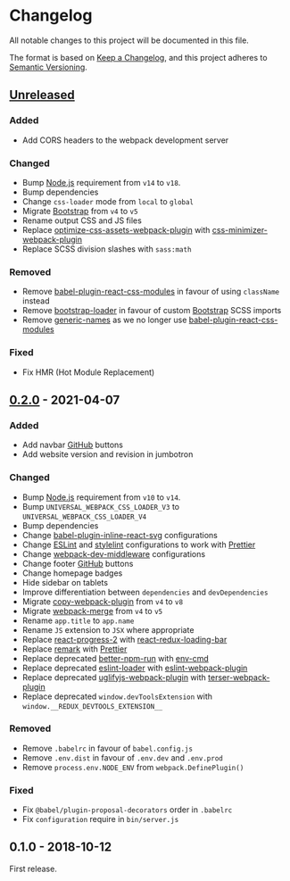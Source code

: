 # Changelog

All notable changes to this project will be documented in this file.

The format is based on [Keep a Changelog](https://keepachangelog.com/en/1.1.0/),
and this project adheres to [Semantic Versioning](https://semver.org/spec/v2.0.0.html).

## [Unreleased]

### Added

- Add CORS headers to the webpack development server

### Changed

- Bump [Node.js] requirement from `v14` to `v18`.
- Bump dependencies
- Change `css-loader` mode from `local` to `global`
- Migrate [Bootstrap] from `v4` to `v5`
- Rename output CSS and JS files
- Replace [optimize-css-assets-webpack-plugin] with [css-minimizer-webpack-plugin]
- Replace SCSS division slashes with `sass:math`

### Removed

- Remove [babel-plugin-react-css-modules] in favour of using `className` instead
- Remove [bootstrap-loader] in favour of custom [Bootstrap] SCSS imports
- Remove [generic-names] as we no longer use [babel-plugin-react-css-modules]

### Fixed

- Fix HMR (Hot Module Replacement)

## [0.2.0] - 2021-04-07

### Added

- Add navbar [GitHub] buttons
- Add website version and revision in jumbotron

### Changed

- Bump [Node.js] requirement from `v10` to `v14`.
- Bump `UNIVERSAL_WEBPACK_CSS_LOADER_V3` to `UNIVERSAL_WEBPACK_CSS_LOADER_V4`
- Bump dependencies
- Change [babel-plugin-inline-react-svg] configurations
- Change [ESLint] and [stylelint] configurations to work with [Prettier]
- Change [webpack-dev-middleware] configurations
- Change footer [GitHub] buttons
- Change homepage badges
- Hide sidebar on tablets
- Improve differentiation between `dependencies` and `devDependencies`
- Migrate [copy-webpack-plugin] from `v4` to `v8`
- Migrate [webpack-merge] from `v4` to `v5`
- Rename `app.title` to `app.name`
- Rename `JS` extension to `JSX` where appropriate
- Replace [react-progress-2] with [react-redux-loading-bar]
- Replace [remark] with [Prettier]
- Replace deprecated [better-npm-run] with [env-cmd]
- Replace deprecated [eslint-loader] with [eslint-webpack-plugin]
- Replace deprecated [uglifyjs-webpack-plugin] with [terser-webpack-plugin]
- Replace deprecated `window.devToolsExtension` with `window.__REDUX_DEVTOOLS_EXTENSION__`

### Removed

- Remove `.babelrc` in favour of `babel.config.js`
- Remove `.env.dist` in favour of `.env.dev` and `.env.prod`
- Remove `process.env.NODE_ENV` from `webpack.DefinePlugin()`

### Fixed

- Fix `@babel/plugin-proposal-decorators` order in `.babelrc`
- Fix `configuration` require in `bin/server.js`

## 0.1.0 - 2018-10-12

First release.

[0.2.0]: https://github.com/victorpopkov/universal-redux/compare/v0.1.0...v0.2.0
[babel-plugin-inline-react-svg]: https://github.com/airbnb/babel-plugin-inline-react-svg
[babel-plugin-react-css-modules]: https://github.com/gajus/babel-plugin-react-css-modules
[better-npm-run]: https://github.com/benoror/better-npm-run
[bootstrap-loader]: https://github.com/shakacode/bootstrap-loader
[bootstrap]: https://getbootstrap.com/
[copy-webpack-plugin]: https://github.com/webpack-contrib/copy-webpack-plugin
[css-minimizer-webpack-plugin]: https://github.com/webpack-contrib/css-minimizer-webpack-plugin
[env-cmd]: https://github.com/toddbluhm/env-cmd
[eslint-loader]: https://github.com/webpack-contrib/eslint-loader
[eslint-webpack-plugin]: https://github.com/webpack-contrib/eslint-webpack-plugin
[eslint]: https://eslint.org/
[generic-names]: https://github.com/css-modules/generic-names
[github actions]: https://github.com/features/actions
[github]: https://github.com/
[node.js]: https://nodejs.org/en
[optimize-css-assets-webpack-plugin]: https://github.com/NMFR/optimize-css-assets-webpack-plugin
[prettier]: https://prettier.io/
[react-progress-2]: https://github.com/milworm/react-progress-2
[react-redux-loading-bar]: https://github.com/mironov/react-redux-loading-bar
[remark]: https://remark.js.org/
[stylelint]: https://stylelint.io/
[terser-webpack-plugin]: https://github.com/webpack-contrib/terser-webpack-plugin
[travis ci]: https://travis-ci.org/
[uglifyjs-webpack-plugin]: https://github.com/webpack-contrib/uglifyjs-webpack-plugin
[unreleased]: https://github.com/victorpopkov/universal-redux/compare/v0.2.0...HEAD
[webpack-dev-middleware]: https://github.com/webpack/webpack-dev-middleware
[webpack-merge]: https://github.com/survivejs/webpack-merge
[webpack]: https://webpack.js.org/
